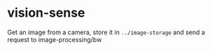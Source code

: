 # vision-sense

Get an image from a camera, store it in `../image-storage` and send a request to image-processing/bw
